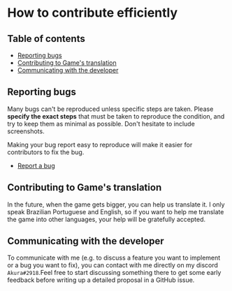 # How to contribute efficiently

## Table of contents

- [Reporting bugs](#reporting-bugs)
- [Contributing to Game's translation](#contributing-to-games-translation)
- [Communicating with the developer](#communicating-with-the-developer)

## Reporting bugs

Many bugs can't be reproduced unless specific steps are taken. Please **specify
the exact steps** that must be taken to reproduce the condition, and try to
keep them as minimal as possible. Don't hesitate to include screenshots.

Making your bug report easy to reproduce will make it easier for contributors
to fix the bug.

- [Report a bug](https://github.com/kennedyvnak/origins/issues/new?assignees=kennedyvnak&labels=bug&template=bug_report.md)

## Contributing to Game's translation

In the future, when the game gets bigger, you can help us translate it.
I only speak Brazilian Portuguese and English, so if you want to help me
translate the game into other languages, your help will be gratefully accepted.

## Communicating with the developer

To communicate with me (e.g. to discuss a feature you want to implement
or a bug you want to fix), you can contact with me directly on my discord
``Akura#2918``.Feel free to start discussing something there to get some
early feedback before writing up a detailed proposal in a GitHub issue.
